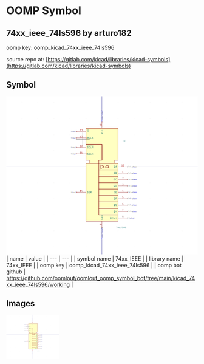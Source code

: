 # OOMP Symbol  
## 74xx_ieee_74ls596  by arturo182  
  
oomp key: oomp_kicad_74xx_ieee_74ls596  
  
source repo at: [https://gitlab.com/kicad/libraries/kicad-symbols](https://gitlab.com/kicad/libraries/kicad-symbols)  
## Symbol  
  
[![working.png](working_600.png)](working.png)  
| name | value | 
| --- | --- | 
| symbol name | 74xx_IEEE | 
| library name | 74xx_IEEE | 
| oomp key | oomp_kicad_74xx_ieee_74ls596 | 
| oomp bot github | https://github.com/oomlout/oomlout_oomp_symbol_bot/tree/main/kicad_74xx_ieee_74ls596/working | 
## Images  
  
[![working.png](working_140.png)](working.png)  

